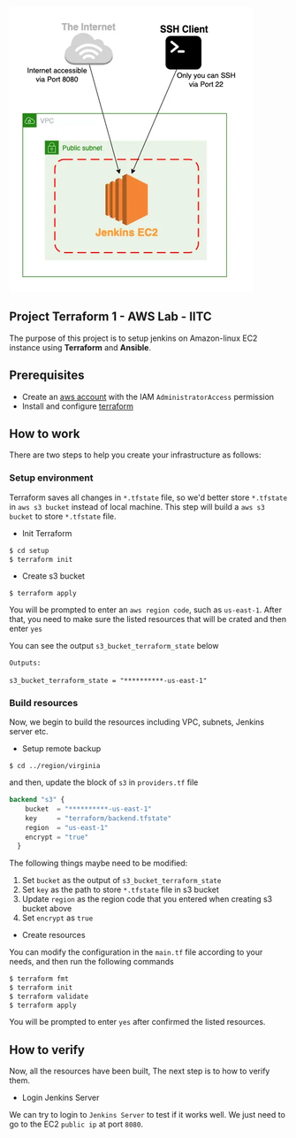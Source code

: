 ![Screenshot](tf-project-1-architecture-diagram.png)

## Project Terraform 1 - AWS Lab - IITC

The purpose of this project is to setup jenkins on Amazon-linux EC2 instance using **Terraform** and **Ansible**.

## Prerequisites

+ Create an [aws account](https://aws.amazon.com/) with the IAM `AdministratorAccess` permission
+ Install and configure [terraform](https://www.terraform.io/downloads)

## How to work

There are two steps to help you create your infrastructure as follows:

### Setup environment

Terraform saves all changes in `*.tfstate` file, so we'd better store `*.tfstate` in `aws s3 bucket` instead of local machine. This step will build a `aws s3 bucket` to store `*.tfstate` file.

+ Init Terraform

```shell
$ cd setup
$ terraform init
```

+ Create s3 bucket
```shell
$ terraform apply
```

You will be prompted to enter an `aws region code`, such as `us-east-1`. After that, you need to make sure the listed resources that will be crated and then enter `yes`

You can see the output `s3_bucket_terraform_state` below
```shell
Outputs:

s3_bucket_terraform_state = "**********-us-east-1"
```

### Build resources

Now, we begin to build the resources including VPC, subnets, Jenkins server etc.

+ Setup remote backup
```shell
$ cd ../region/virginia 
```
and then, update the block of `s3` in `providers.tf` file
```terraform
backend "s3" {
    bucket  = "**********-us-east-1"
    key     = "terraform/backend.tfstate"
    region  = "us-east-1"
    encrypt = "true"
  }
```

The following things maybe need to be modified:
1. Set `bucket` as the output of `s3_bucket_terraform_state`
2. Set `key` as the path to store `*.tfstate` file in s3 bucket
3. Update `region` as the region code that you entered when creating s3 bucket above
4. Set `encrypt` as `true`

+ Create resources

You can modify the configuration in the `main.tf` file according to your needs, and then run the following commands
```shell
$ terraform fmt
$ terraform init
$ terraform validate
$ terraform apply
```

You will be prompted to enter `yes` after confirmed the listed resources.

## How to verify

Now, all the resources have been built, The next step is to how to verify them.

+ Login Jenkins Server

We can try to login to `Jenkins Server` to test if it works well. We just need to go to the EC2 `public ip` at port `8080`.
